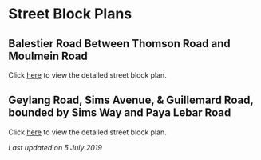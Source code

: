 # Street Block Plans

## Balestier Road Between Thomson Road and Moulmein Road
Click [here](https://www.ura.gov.sg/-/media/Corporate/Guidelines/Development-control/Street-Block-Plans/Balestier-Road-Between-Thomson-Road-and-Moulmein-Road.pdf) to view the detailed street block plan.

## Geylang Road, Sims Avenue, & Guillemard Road, bounded by Sims Way and Paya Lebar Road
Click [here](https://www.ura.gov.sg/-/media/Corporate/Guidelines/Development-control/Street-Block-Plans/GUDG.pdf) to view the detailed street block plan.

*Last updated on 5 July 2019*
